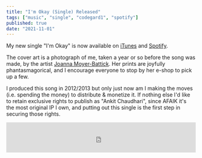 ```yaml
---
title: "I'm Okay (Single) Released"
tags: ["music", "single", "codegard1", "spotify"]
published: true
date: "2021-11-01"
---
```


My new single "I'm Okay" is now available on [iTunes](https://music.apple.com/us/artist/1592784321) and [Spotify](https://open.spotify.com/album/30wB0mfWHwiLfcIVgszAJ6?si=lNNnH8vKR4KpSq_LMfS6VQ).

The cover art is a photograph of me, taken a year or so before the song was made, by the artist [Joanna Moyer-Battick](https://www.jomoyerbattick.com/). Her prints are joyfully phantasmagorical, and I encourage everyone to stop by her e-shop to pick up a few.

I produced this song in 2012/2013 but only just now am I making the moves (i.e. spending the money) to distribute & monetize it. If nothing else I'd like to retain exclusive rights to publish as "Ankit Chaudhari", since AFAIK it's the most original IP I own, and putting out this single is the first step in securing those rights.

<iframe src="https://open.spotify.com/embed/album/30wB0mfWHwiLfcIVgszAJ6?theme=0" width="100%" height="80" frameBorder="0" allowfullscreen="" allow="autoplay; clipboard-write; encrypted-media; fullscreen; picture-in-picture"></iframe>
